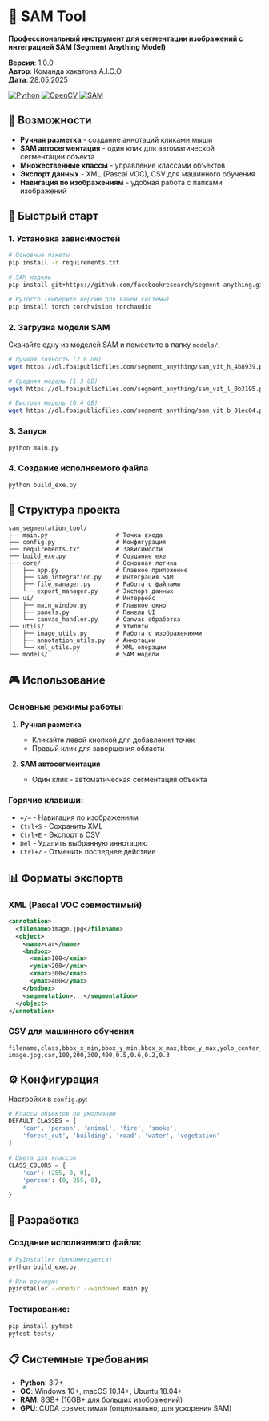 # 🚁 SAM Tool

**Профессиональный инструмент для сегментации изображений с интеграцией SAM (Segment Anything Model)**

**Версия**: 1.0.0  
**Автор**: Команда хакатона A.I.C.O  
**Дата**: 28.05.2025

[![Python](https://img.shields.io/badge/Python-3.7+-blue.svg)](https://python.org)
[![OpenCV](https://img.shields.io/badge/OpenCV-4.5+-green.svg)](https://opencv.org)
[![SAM](https://img.shields.io/badge/SAM-Meta-red.svg)](https://github.com/facebookresearch/segment-anything)

## 🎯 Возможности

- **Ручная разметка** - создание аннотаций кликами мыши
- **SAM автосегментация** - один клик для автоматической сегментации объекта
- **Множественные классы** - управление классами объектов
- **Экспорт данных** - XML (Pascal VOC), CSV для машинного обучения
- **Навигация по изображениям** - удобная работа с папками изображений

## 🚀 Быстрый старт

### 1. Установка зависимостей

```bash
# Основные пакеты
pip install -r requirements.txt

# SAM модель
pip install git+https://github.com/facebookresearch/segment-anything.git

# PyTorch (выберите версию для вашей системы)
pip install torch torchvision torchaudio
```

### 2. Загрузка модели SAM

Скачайте одну из моделей SAM и поместите в папку `models/`:

```bash
# Лучшая точность (2.6 GB)
wget https://dl.fbaipublicfiles.com/segment_anything/sam_vit_h_4b8939.pth

# Средняя модель (1.3 GB)
wget https://dl.fbaipublicfiles.com/segment_anything/sam_vit_l_0b3195.pth

# Быстрая модель (0.4 GB)
wget https://dl.fbaipublicfiles.com/segment_anything/sam_vit_b_01ec64.pth
```

### 3. Запуск

```bash
python main.py
```

### 4. Создание исполняемого файла

```bash
python build_exe.py
```

## 📁 Структура проекта

```
sam_segmentation_tool/
├── main.py                   # Точка входа
├── config.py                 # Конфигурация
├── requirements.txt          # Зависимости
├── build_exe.py              # Создание exe
├── core/                     # Основная логика
│   ├── app.py                # Главное приложение
│   ├── sam_integration.py    # Интеграция SAM
│   ├── file_manager.py       # Работа с файлами
│   └── export_manager.py     # Экспорт данных
├── ui/                       # Интерфейс
│   ├── main_window.py        # Главное окно
│   ├── panels.py             # Панели UI
│   └── canvas_handler.py     # Canvas обработка
├── utils/                    # Утилиты
│   ├── image_utils.py        # Работа с изображениями
│   ├── annotation_utils.py   # Аннотации
│   └── xml_utils.py          # XML операции
└── models/                   # SAM модели
```

## 🎮 Использование

### Основные режимы работы:

1. **Ручная разметка**
   - Кликайте левой кнопкой для добавления точек
   - Правый клик для завершения области

2. **SAM автосегментация** 
   - Один клик - автоматическая сегментация объекта

### Горячие клавиши:

- `←/→` - Навигация по изображениям
- `Ctrl+S` - Сохранить XML
- `Ctrl+E` - Экспорт в CSV
- `Del` - Удалить выбранную аннотацию
- `Ctrl+Z` - Отменить последнее действие

## 📊 Форматы экспорта

### XML (Pascal VOC совместимый)
```xml
<annotation>
  <filename>image.jpg</filename>
  <object>
    <name>car</name>
    <bndbox>
      <xmin>100</xmin>
      <ymin>200</ymin>
      <xmax>300</xmax>
      <ymax>400</ymax>
    </bndbox>
    <segmentation>...</segmentation>
  </object>
</annotation>
```

### CSV для машинного обучения
```csv
filename,class,bbox_x_min,bbox_y_min,bbox_x_max,bbox_y_max,yolo_center_x,yolo_center_y,yolo_width,yolo_height
image.jpg,car,100,200,300,400,0.5,0.6,0.2,0.3
```

## ⚙️ Конфигурация

Настройки в `config.py`:

```python
# Классы объектов по умолчанию
DEFAULT_CLASSES = [
    'car', 'person', 'animal', 'fire', 'smoke', 
    'forest_cut', 'building', 'road', 'water', 'vegetation'
]

# Цвета для классов
CLASS_COLORS = {
    'car': (255, 0, 0),
    'person': (0, 255, 0),
    # ...
}
```

## 🔧 Разработка

### Создание исполняемого файла:

```bash
# PyInstaller (рекомендуется)
python build_exe.py

# Или вручную:
pyinstaller --onedir --windowed main.py
```

### Тестирование:

```bash
pip install pytest
pytest tests/
```

## 📋 Системные требования

- **Python**: 3.7+
- **ОС**: Windows 10+, macOS 10.14+, Ubuntu 18.04+
- **RAM**: 8GB+ (16GB+ для больших изображений)
- **GPU**: CUDA совместимая (опционально, для ускорения SAM)